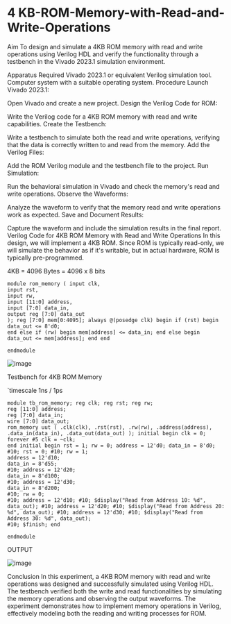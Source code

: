 # 4 KB-ROM-Memory-with-Read-and-Write-Operations
Aim
To design and simulate a 4KB ROM memory with read and write operations using Verilog HDL and verify the functionality through a testbench in the Vivado 2023.1 simulation environment.

Apparatus Required
Vivado 2023.1 or equivalent Verilog simulation tool.
Computer system with a suitable operating system.
Procedure
Launch Vivado 2023.1:

Open Vivado and create a new project.
Design the Verilog Code for ROM:

Write the Verilog code for a 4KB ROM memory with read and write capabilities.
Create the Testbench:

Write a testbench to simulate both the read and write operations, verifying that the data is correctly written to and read from the memory.
Add the Verilog Files:

Add the ROM Verilog module and the testbench file to the project.
Run Simulation:

Run the behavioral simulation in Vivado and check the memory's read and write operations.
Observe the Waveforms:

Analyze the waveform to verify that the memory read and write operations work as expected.
Save and Document Results:

Capture the waveform and include the simulation results in the final report.
Verilog Code for 4KB ROM Memory with Read and Write Operations
In this design, we will implement a 4KB ROM. Since ROM is typically read-only, we will simulate the behavior as if it's writable, but in actual hardware, ROM is typically pre-programmed.

4KB = 4096 Bytes = 4096 x 8 bits
```
module rom_memory ( input clk,
input rst,
input rw,
input [11:0] address,
input [7:0] data_in,
output reg [7:0] data_out
); reg [7:0] mem[0:4095]; always @(posedge clk) begin if (rst) begin data_out <= 8'd0;
end else if (rw) begin mem[address] <= data_in; end else begin data_out <= mem[address]; end end

endmodule

```

![image](https://github.com/user-attachments/assets/7c9e7eac-ffea-4ec5-8f08-b4284fdd2a02)


Testbench for 4KB ROM Memory

`timescale 1ns / 1ps
```
module tb_rom_memory; reg clk; reg rst; reg rw;
reg [11:0] address;
reg [7:0] data_in;
wire [7:0] data_out;
rom_memory uut ( .clk(clk), .rst(rst), .rw(rw), .address(address), .data_in(data_in), .data_out(data_out) ); initial begin clk = 0; forever #5 clk = ~clk;
end initial begin rst = 1; rw = 0; address = 12'd0; data_in = 8'd0; #10; rst = 0; #10; rw = 1;
address = 12'd10;
data_in = 8'd55;
#10; address = 12'd20;
data_in = 8'd100;
#10; address = 12'd30;
data_in = 8'd200;
#10; rw = 0;
#10; address = 12'd10; #10; $display("Read from Address 10: %d", data_out); #10; address = 12'd20; #10; $display("Read from Address 20: %d", data_out); #10; address = 12'd30; #10; $display("Read from Address 30: %d", data_out);
#10; $finish; end

endmodule
```

OUTPUT

![image](https://github.com/user-attachments/assets/db0ad87a-fff2-48b0-963b-cfec3c201c67)

Conclusion
In this experiment, a 4KB ROM memory with read and write operations was designed and successfully simulated using Verilog HDL. The testbench verified both the write and read functionalities by simulating the memory operations and observing the output waveforms. The experiment demonstrates how to implement memory operations in Verilog, effectively modeling both the reading and writing processes for ROM.





